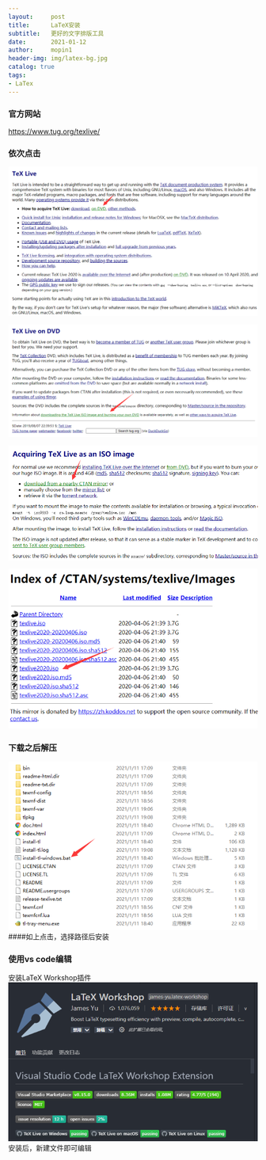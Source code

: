 ```yaml
---
layout:     post
title:      LaTeX安装
subtitle:   更好的文字排版工具
date:       2021-01-12
author:     mopin1
header-img: img/latex-bg.jpg
catalog: true
tags:
- LaTex
---
```


### 官方网站
<https://www.tug.org/texlive/>

### 依次点击
![latex1.png](../img/latex1.png)

![latex2.png](../img/latex2.png)

![latex3.png](../img/latex3.png)

![latex4.png](../img/latex4.png)

### 下载之后解压
![latex5.png](../img/latex5.png)
####如上点击，选择路径后安装

### 使用vs code编辑
安装LaTeX Workshop插件
![vs-latex.png](../img/vs-latex.png)
安装后，新建文件即可编辑
